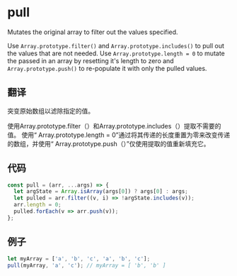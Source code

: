 # pull

Mutates the original array to filter out the values specified.

Use `Array.prototype.filter()` and `Array.prototype.includes()` to pull out the values that are not needed.
Use `Array.prototype.length = 0` to mutate the passed in an array by resetting it's length to zero and `Array.prototype.push()` to re-populate it with only the pulled values.

## 翻译

突变原始数组以滤除指定的值。

使用Array.prototype.filter（）和Array.prototype.includes（）提取不需要的值。
使用“ Array.prototype.length = 0”通过将其传递的长度重置为零来改变传递的数组，并使用“ Array.prototype.push（）”仅使用提取的值重新填充它。

## 代码

```js
const pull = (arr, ...args) => {
  let argState = Array.isArray(args[0]) ? args[0] : args;
  let pulled = arr.filter((v, i) => !argState.includes(v));
  arr.length = 0;
  pulled.forEach(v => arr.push(v));
};
```

## 例子

```js
let myArray = ['a', 'b', 'c', 'a', 'b', 'c'];
pull(myArray, 'a', 'c'); // myArray = [ 'b', 'b' ]
```
